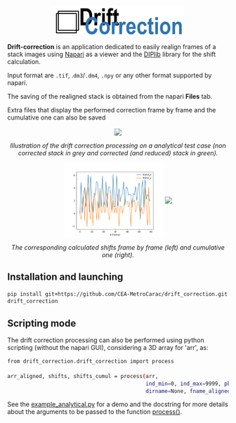<p align="center" width="100%">
    <img align="center" width=300 src=./resources/logo.png>
</p>

**Drift-correction** is an application dedicated to easily realign frames of a stack images using [Napari](https://napari.org/) as a viewer and the [DIPlib](https://diplib.org/) library for the shift calculation.

Input format are ``.tif``, .``dm3``/``.dm4``, ``.npy`` or any other format supported by napari.

The saving of the realigned stack is obtained from the napari **Files** tab.

Extra files that display the performed correction frame by frame and the cumulative one can also be saved

<p align="center" width="100%">
    <img align="center" src="./resources/drift_correction.gif">
</p>
<p align="center">
    <em>Illustration of the drift correction processing on a analytical test case (non corrected stack in grey and corrected (and reduced) stack in green).</em>
</p>

<p align="center" width="100%">
    <img align="center" width="45%" src="./resources/shifts.png">
    <img align="center" width="45%" src="./resources/shifts_cumulat.png">
</p>
<p align="center">
    <em>The corresponding calculated shifts frame by frame (left) and cumulative one (right).</em>
</p>

## Installation and launching

```bash
pip install git+https://github.com/CEA-MetroCarac/drift_correction.git
drift_correction
```

## Scripting mode

The drift correction processing can also be performed using python scripting (without the napari GUI), considering a 3D array for 'arr', as:

```bash
from drift_correction.drift_correction import process

arr_aligned, shifts, shifts_cumul = process(arr,
                                            ind_min=0, ind_max=9999, pbar_update=None,
                                            dirname=None, fname_aligned=None, working_dir=None)
```

See the [example_analytical.py](./examples/example_analytical.py) for a demo and the docstring for more details about the arguments to be passed to the function [process()](./drift_correction/drift_correction.py#L59-L96). 